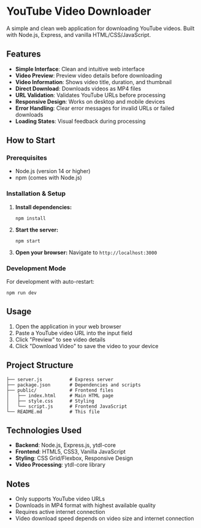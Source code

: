 # YouTube Video Downloader

A simple and clean web application for downloading YouTube videos. Built with Node.js, Express, and vanilla HTML/CSS/JavaScript.

## Features

- **Simple Interface**: Clean and intuitive web interface
- **Video Preview**: Preview video details before downloading
- **Video Information**: Shows video title, duration, and thumbnail
- **Direct Download**: Downloads videos as MP4 files
- **URL Validation**: Validates YouTube URLs before processing
- **Responsive Design**: Works on desktop and mobile devices
- **Error Handling**: Clear error messages for invalid URLs or failed downloads
- **Loading States**: Visual feedback during processing

## How to Start

### Prerequisites
- Node.js (version 14 or higher)
- npm (comes with Node.js)

### Installation & Setup

1. **Install dependencies:**
   ```
   npm install
   ```

2. **Start the server:**
   ```
   npm start
   ```

3. **Open your browser:**
   Navigate to `http://localhost:3000`

### Development Mode

For development with auto-restart:
```
npm run dev
```

## Usage

1. Open the application in your web browser
2. Paste a YouTube video URL into the input field
3. Click "Preview" to see video details
4. Click "Download Video" to save the video to your device

## Project Structure

```
├── server.js          # Express server
├── package.json       # Dependencies and scripts
├── public/            # Frontend files
│   ├── index.html     # Main HTML page
│   ├── style.css      # Styling
│   └── script.js      # Frontend JavaScript
└── README.md          # This file
```

## Technologies Used

- **Backend**: Node.js, Express.js, ytdl-core
- **Frontend**: HTML5, CSS3, Vanilla JavaScript
- **Styling**: CSS Grid/Flexbox, Responsive Design
- **Video Processing**: ytdl-core library

## Notes

- Only supports YouTube video URLs
- Downloads in MP4 format with highest available quality
- Requires active internet connection
- Video download speed depends on video size and internet connection